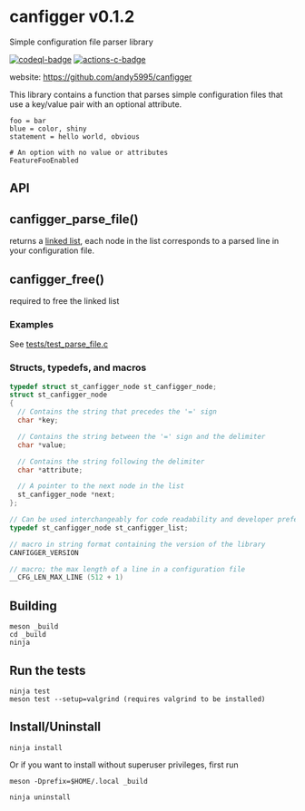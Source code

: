 # canfigger v0.1.2

Simple configuration file parser library

[![codeql-badge]][codeql-url]
[![actions-c-badge]][actions-c-url]

[codeql-badge]: https://github.com/andy5995/canfigger/workflows/CodeQL/badge.svg
[codeql-url]: https://github.com/andy5995/canfigger/actions?query=workflow%3ACodeQL
[actions-c-badge]: https://github.com/andy5995/canfigger/actions/workflows/c-cpp.yml/badge.svg
[actions-c-url]: https://github.com/andy5995/canfigger/actions/workflows/c-cpp.yml

website: https://github.com/andy5995/canfigger

This library contains a function that parses simple configuration files
that use a key/value pair with an optional attribute.


```
foo = bar
blue = color, shiny
statement = hello world, obvious

# An option with no value or attributes
FeatureFooEnabled
```

## API

## canfigger_parse_file()

returns a [linked list](https://www.learn-c.org/en/Linked_lists), each
node in the list corresponds to a parsed line in your configuration
file.

## canfigger_free()

required to free the linked list

### Examples

See [tests/test_parse_file.c](https://github.com/andy5995/canfigger/blob/trunk/tests/test_parse_file.c)

### Structs, typedefs, and macros

```c
typedef struct st_canfigger_node st_canfigger_node;
struct st_canfigger_node
{
  // Contains the string that precedes the '=' sign
  char *key;

  // Contains the string between the '=' sign and the delimiter
  char *value;

  // Contains the string following the delimiter
  char *attribute;

  // A pointer to the next node in the list
  st_canfigger_node *next;
};

// Can be used interchangeably for code readability and developer preference
typedef st_canfigger_node st_canfigger_list;

// macro in string format containing the version of the library
CANFIGGER_VERSION

// macro; the max length of a line in a configuration file
__CFG_LEN_MAX_LINE (512 + 1)
```

## Building

```
meson _build
cd _build
ninja
```

## Run the tests

```
ninja test
meson test --setup=valgrind (requires valgrind to be installed)
```

## Install/Uninstall

```
ninja install
```

Or if you want to install without superuser privileges, first run

    meson -Dprefix=$HOME/.local _build

```
ninja uninstall
```
